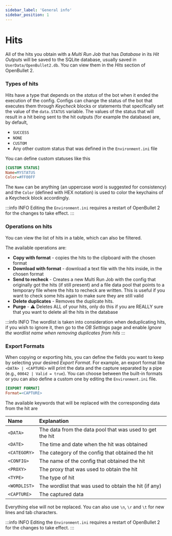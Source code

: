 ```yaml
---
sidebar_label: 'General info'
sidebar_position: 1
---
```


# Hits

All of the hits you obtain with a *Multi Run Job* that has *Database* in its *Hit Outputs* will be saved to the SQLite database, usually saved in `UserData/OpenBullet2.db`. You can view them in the *Hits* section of OpenBullet 2.

### Types of hits
Hits have a type that depends on the *status* of the bot when it ended the execution of the config. Configs can change the status of the bot that executes them through *Keycheck* blocks or statements that specifically set the value of the `data.STATUS` variable. The values of the status that will result in a hit being sent to the hit outputs (for example the database) are, by default,

- `SUCCESS`
- `NONE`
- `CUSTOM`
- Any other custom status that was defined in the `Environment.ini` file

You can define custom statuses like this

```ini title="Environment.ini"
[CUSTOM STATUS]
Name=MYSTATUS
Color=#FF00FF
```

The `Name` can be anything (an uppercase word is suggested for consistency) and the `Color` (defined with HEX notation) is used to color the keychains of a Keycheck block accordingly.

:::info INFO
Editing the `Environment.ini` requires a restart of OpenBullet 2 for the changes to take effect.
:::

### Operations on hits
You can view the list of hits in a table, which can also be filtered.

The available operations are:
- **Copy with format** - copies the hits to the clipboard with the chosen format
- **Download with format** - download a text file with the hits inside, in the chosen format
- **Send to recheck** - Creates a new Multi Run Job with the config that originally got the hits (if still present) and a file data pool that points to a temporary file where the hits to recheck are written. This is useful if you want to check some hits again to make sure they are still valid
- **Delete duplicates** - Removes the duplicate hits.
- **Purge** - ⚠️ Deletes ALL of your hits, only do this if you are REALLY sure that you want to delete all the hits in the database

:::info INFO
The wordlist is taken into consideration when deduplicating hits, if you wish to ignore it, then go to the *OB Settings* page and enable *Ignore the wordlist name when removing duplicates from hits*
:::

### Export Formats
When copying or exporting hits, you can define the fields you want to keep by selecting your desired *Export Format*. For example, an export format like `<DATA> | <CAPTURE>` will print the data and the capture separated by a pipe (e.g., `00042 | Valid = true`). You can choose between the built-in formats or you can also define a custom one by editing the `Environment.ini` file.

```ini title="Environment.ini"
[EXPORT FORMAT]
Format=<CAPTURE>
```

The available keywords that will be replaced with the corresponding data from the hit are

| Name              | Explanation                                            |
|:------------------|:-------------------------------------------------------|
|`<DATA>`           |The data from the data pool that was used to get the hit|
|`<DATE>`           |The time and date when the hit was obtained|
|`<CATEGORY>`       |The category of the config that obtained the hit|
|`<CONFIG>`         |The name of the config that obtained the hit|
|`<PROXY>`          |The proxy that was used to obtain the hit|
|`<TYPE>`           |The type of hit|
|`<WORDLIST>`       |The wordlist that was used to obtain the hit (if any)|
|`<CAPTURE>`        |The captured data|

Everything else will not be replaced. You can also use `\n`, `\r` and `\t` for new lines and tab characters.

:::info INFO
Editing the `Environment.ini` requires a restart of OpenBullet 2 for the changes to take effect.
:::
